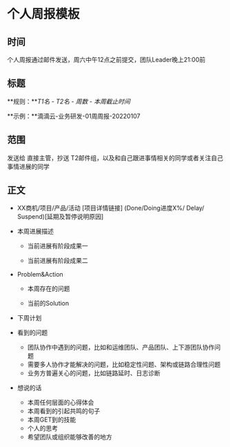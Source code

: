 # 							个人周报模板

## 时间

个人周报通过邮件发送，周六中午12点之前提交，团队Leader晚上21:00前

## 标题

**规则：***T1名 - T2名 - 周数 - 本周截止时间*

**示例：**滴滴云-业务研发-01周周报-20220107

## 范围

发送给 直接主管，抄送 T2邮件组，以及和自己跟进事情相关的同学或者关注自己事情进展的同学

## 正文

-  XX商机/项目/产品/活动 [项目详情链接] (Done/Doing进度X%/ Delay/ Suspend)[延期及暂停说明原因]

  - 本周进展描述

    - 当前进展有阶段成果一

    - 当前进展有阶段成果二

  - Problem&Action

    - 本周存在的问题

    - 当前的Solution

  - 下周计划

- 看到的问题
  -  团队协作中遇到的问题，比如和运维团队、产品团队、上下游团队协作问题
  - 需要多人协作才能解决的问题，比如稳定性问题、架构或链路合理性问题
  - 业务方普遍关心的问题，比如链路延时、日志诊断

- 想说的话
  -  本周任何层面的心得体会
  - 本周看到的引起共鸣的句子
  - 本周GET到的技能
  - 个人的思考
  - 希望团队或组织能够改善的地方

 

 